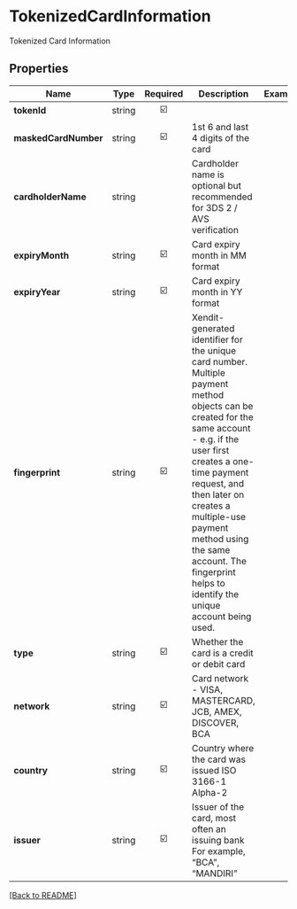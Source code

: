 # TokenizedCardInformation

Tokenized Card Information

## Properties

| Name | Type | Required | Description | Examples |
|------------|:-------------:|:-------------:|-------------|:-------------:|
| **tokenId** |string | ☑️ |  | | |
| **maskedCardNumber** |string | ☑️ | 1st 6 and last 4 digits of the card | | |
| **cardholderName** |string |  | Cardholder name is optional but recommended for 3DS 2 / AVS verification | | |
| **expiryMonth** |string | ☑️ | Card expiry month in MM format | | |
| **expiryYear** |string | ☑️ | Card expiry month in YY format | | |
| **fingerprint** |string | ☑️ | Xendit-generated identifier for the unique card number. Multiple payment method objects can be created for the same account - e.g. if the user first creates a one-time payment request, and then later on creates a multiple-use payment method using the same account.   The fingerprint helps to identify the unique account being used. | | |
| **type** |string | ☑️ | Whether the card is a credit or debit card | | |
| **network** |string | ☑️ | Card network - VISA, MASTERCARD, JCB, AMEX, DISCOVER, BCA | | |
| **country** |string | ☑️ | Country where the card was issued ISO 3166-1 Alpha-2 | | |
| **issuer** |string | ☑️ | Issuer of the card, most often an issuing bank For example, “BCA”, “MANDIRI” | | |



[[Back to README]](../../README.md)